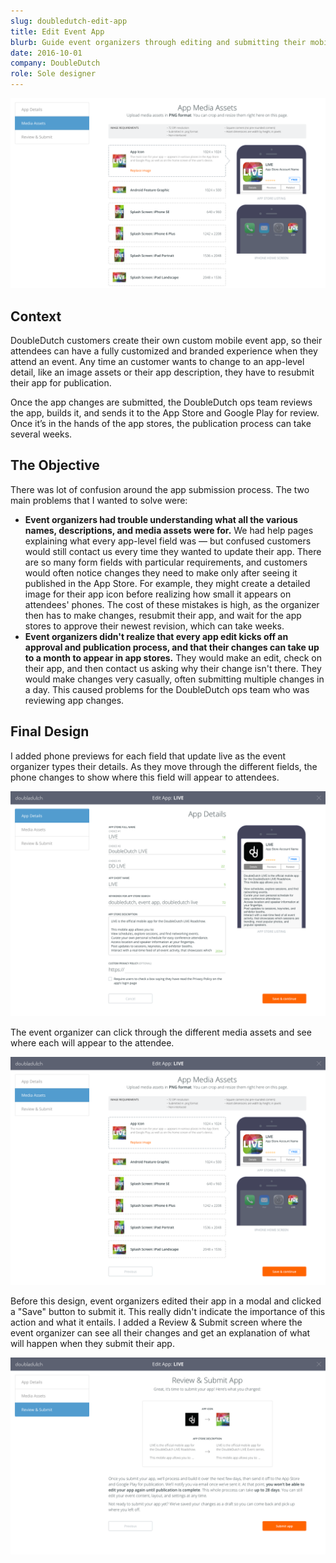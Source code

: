 ```yaml
---
slug: doubledutch-edit-app
title: Edit Event App
blurb: Guide event organizers through editing and submitting their mobile event app
date: 2016-10-01
company: DoubleDutch
role: Sole designer
---
```


<div class='sampleImage browser-frame'>
  <browser-chrome></browser-chrome>
  <div class='browser-frame__screen'>
    <div class='browser-screen__border'></div>
    <img src='sample.png' alt='DoubleDutch edit app' />
  </div>
</div>

## Context

DoubleDutch customers create their own custom mobile event app, so their attendees can have a fully customized and branded experience when they attend an event. Any time an customer wants to change to an app-level detail, like an image assets or their app description, they have to resubmit their app for publication.

Once the app changes are submitted, the DoubleDutch ops team reviews the app, builds it, and sends it to the App Store and Google Play for review. Once it’s in the hands of the app stores, the publication process can take several weeks.

## The Objective

There was lot of confusion around the app submission process. The two main problems that I wanted to solve were:

*   __Event organizers had trouble understanding what all the various names, descriptions, and media assets were for.__
We had help pages explaining what every app-level field was &mdash; but confused customers would still contact us every time they wanted to update their app. There are so many form fields with particular requirements, and customers would often notice changes they need to make only after seeing it published in the App Store. For example, they might create a detailed image for their app icon before realizing how small it appears on attendees' phones. The cost of these mistakes is high, as the organizer then has to make changes, resubmit their app, and wait for the app stores to approve their newest revision, which can take weeks.
*   __Event organizers didn't realize that every app edit kicks off an approval and publication process, and that their changes can take up to a month to appear in app stores.__
They would make an edit, check on their app, and then contact us asking why their change isn't there. They would make changes very casually, often submitting multiple changes in a day. This caused problems for the DoubleDutch ops team who was reviewing app changes.

## Final Design

I added phone previews for each field that update live as the event organizer types their details. As they move through the different fields, the phone changes to show where this field will appear to attendees.


<div class='sampleImage browser-frame'>
  <browser-chrome></browser-chrome>
  <div class='browser-frame__screen'>
    <div class='browser-screen__border'></div>
    <img src='1-app-details.png' alt='App details' />
  </div>
</div>

The event organizer can click through the different media assets and see where each will appear to the attendee.

<div class='sampleImage browser-frame'>
  <browser-chrome></browser-chrome>
  <div class='browser-frame__screen'>
    <div class='browser-screen__border'></div>
    <img src='2-app-media-assets.png' alt='App media assets' />
  </div>
</div>

Before this design, event organizers edited their app in a modal and clicked a "Save" button to submit it. This really didn't indicate the importance of this action and what it entails. I added a Review & Submit screen where the event organizer can see all their changes and get an explanation of what will happen when they submit their app.

<div class='sampleImage browser-frame'>
  <browser-chrome></browser-chrome>
  <div class='browser-frame__screen'>
    <div class='browser-screen__border'></div>
    <img src='3-review-submit-app.png' alt='Review and submit app' />
  </div>
</div>
